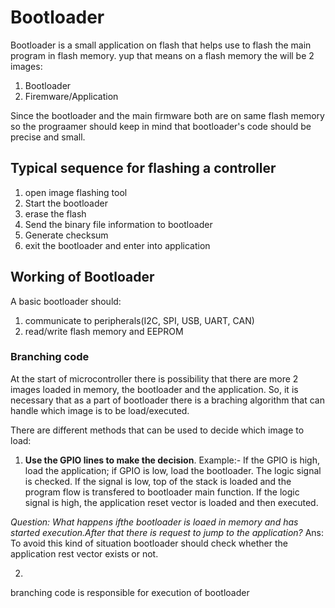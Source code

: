 # Bootloader
Bootloader is a small application on flash that helps use to flash the main program in flash memory. yup that means on a flash memory the will be 2 images:
1. Bootloader
2. Firemware/Application

Since the bootloader and the main firmware both are on same flash memory so the prograamer should keep in mind that bootloader's code should be precise and small.
## Typical sequence for flashing a controller
1. open image flashing tool
2. Start the bootloader
3. erase the flash
4. Send the binary file information to bootloader
5. Generate checksum
6. exit the bootloader and enter into application
## Working of Bootloader
A basic bootloader should:
1. communicate to peripherals(I2C, SPI, USB, UART, CAN)
2. read/write flash memory and EEPROM

### Branching code
At the start of microcontroller there is possibility that there are more 2 images loaded in memory, the bootloader and the application.
So, it is necessary that as a part of bootloader there is a braching algorithm that can handle which image is to be load/executed.

There are different methods that can be used to decide which image to load:
1. **Use the GPIO lines to make the decision**. Example:- If the GPIO is high, load the application; if GPIO is low, load the bootloader.
      The logic signal is checked. If the signal is low, top of the stack is loaded and the program flow is transfered to bootloader main function. If the logic signal is high, the application reset vector is loaded and then executed.

*Question: What happens ifthe bootloader is loaed in memory and has started execution.After that there is request to jump to the application?*
Ans: To avoid this kind of situation bootloader should check whether the application rest vector exists or not.

2.  

branching code is responsible for execution of bootloader
